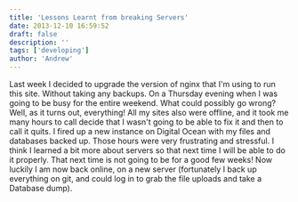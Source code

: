 ```yaml
---
title: 'Lessons Learnt from breaking Servers'
date: 2013-12-10 16:59:52
draft: false
description: ''
tags: ['developing']
author: 'Andrew'
---
```


Last week I decided to upgrade the version of nginx that I'm using to run this site. Without taking any backups. On a Thursday evening when I was going to be busy for the entire weekend. What could possibly go wrong? Well, as it turns out, everything! All my sites also were offline, and it took me many hours to call decide that I wasn't going to be able to fix it and then to call it quits. I fired up a new instance on Digital Ocean with my files and databases backed up. Those hours were very frustrating and stressful. I think I learned a bit more about servers so that next time I will be able to do it properly. That next time is not going to be for a good few weeks! Now luckily I am now back online, on a new server (fortunately I back up everything on git, and could log in to grab the file uploads and take a Database dump).
